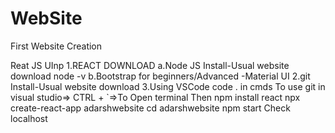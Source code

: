 # WebSite
First Website Creation

Reat JS UInp
1.REACT DOWNLOAD
    a.Node JS Install-Usual website download
        node -v
    b.Bootstrap for beginners/Advanced -Material UI
2.git Install-Usual website download
3.Using VSCode code . in cmds
    To use git in visual studio=> CTRL + `=>To Open terminal
    Then
    npm install react 
    npx create-react-app adarshwebsite
    cd adarshwebsite
    npm start
    Check localhost 

